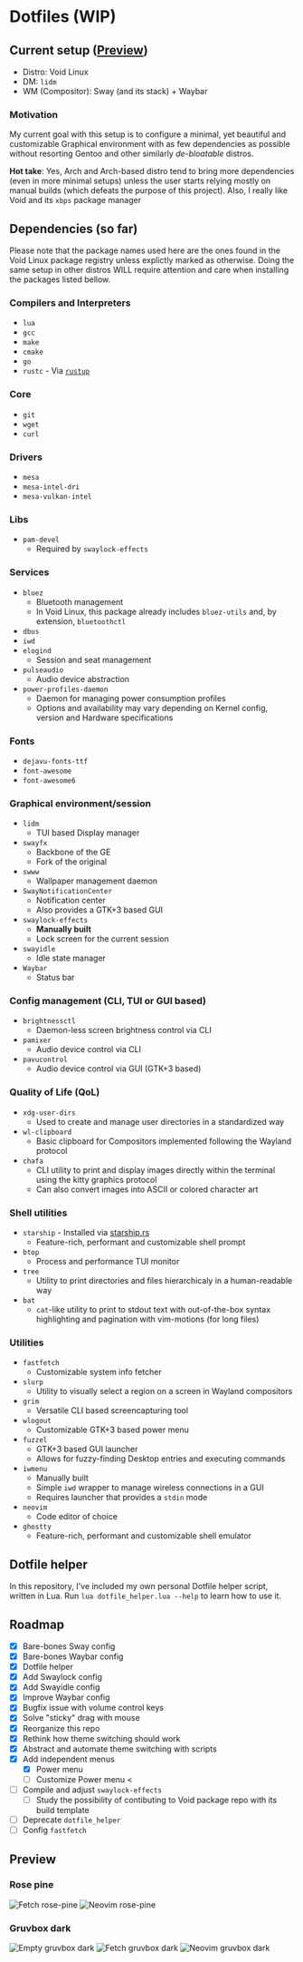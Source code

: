 # Dotfiles (WIP)

## Current setup ([Preview](#preview))
- Distro: Void Linux
- DM: `lidm`
- WM (Compositor): Sway (and its stack) + Waybar

### Motivation
My current goal with this setup is to configure a minimal, yet beautiful and customizable Graphical environment with as few dependencies as possible without resorting Gentoo and other similarly *de-bloatable* distros.

**Hot take**: Yes, Arch and Arch-based distro tend to bring more dependencies (even in more minimal setups) unless the user starts relying mostly on manual builds (which defeats the purpose of this project). Also, I really like Void and its `xbps` package manager

## Dependencies (so far)
Please note that the package names used here are the ones found in the Void Linux package registry unless explictly marked as otherwise. Doing the same setup in other distros WILL require attention and care when installing the packages listed bellow.

### Compilers and Interpreters
- `lua`
- `gcc`
- `make`
- `cmake`
- `go`
- `rustc` - Via [`rustup`](https://www.rust-lang.org/learn/get-started)

### Core
- `git`
- `wget`
- `curl`

### Drivers
- `mesa`
- `mesa-intel-dri`
- `mesa-vulkan-intel`

### Libs
- `pam-devel`
    - Required by `swaylock-effects`

### Services
- `bluez`
    - Bluetooth management
    - In Void Linux, this package already includes `bluez-utils` and, by extension, `bluetoothctl`
- `dbus`
- `iwd`
- `elogind`
    - Session and seat management
- `pulseaudio`
    - Audio device abstraction
- `power-profiles-daemon`
    - Daemon for managing power consumption profiles
    - Options and availability may vary depending on Kernel config, version and Hardware specifications

### Fonts
- `dejavu-fonts-ttf`
- `font-awesome`
- `font-awesome6`

### Graphical environment/session
- `lidm`
    - TUI based Display manager
- `swayfx`
    - Backbone of the GE
    - Fork of the original
- `swww`
    - Wallpaper management daemon
- `SwayNotificationCenter`
    - Notification center
    - Also provides a GTK+3 based GUI
- `swaylock-effects`
    - **Manually built**
    - Lock screen for the current session
- `swayidle`
    - Idle state manager
- `Waybar`
    - Status bar

### Config management (CLI, TUI or GUI based)
- `brightnessctl`
    - Daemon-less screen brightness control via CLI
- `pamixer`
    - Audio device control via CLI
- `pavucontrol`
    - Audio device control via GUI (GTK+3 based)

### Quality of Life (QoL)
- `xdg-user-dirs`
    - Used to create and manage user directories in a standardized way
- `wl-clipboard`
    - Basic clipboard for Compositors implemented following the Wayland protocol
- `chafa`
    - CLI utility to print and display images directly within the terminal using the kitty graphics protocol
    - Can also convert images into ASCII or colored character art

### Shell utilities
- `starship` - Installed via [starship.rs](https://starship.rs/)
    - Feature-rich, performant and customizable shell prompt
- `btop`
    - Process and performance TUI monitor
- `tree`
    - Utility to print directories and files hierarchicaly in a human-readable way
- `bat`
    - `cat`-like utility to print to stdout text with out-of-the-box syntax highlighting and pagination with vim-motions (for long files)

### Utilities
- `fastfetch`
    - Customizable system info fetcher
- `slurp`
    - Utility to visually select a region on a screen in Wayland compositors
- `grim`
    - Versatile CLI based screencapturing tool
- `wlogout`
    - Customizable GTK+3 based power menu
- `fuzzel`
    - GTK+3 based GUI launcher
    - Allows for fuzzy-finding Desktop entries and executing commands
- `iwmenu`
    - Manually built
    - Simple `iwd` wrapper to manage wireless connections in a GUI
    - Requires launcher that provides a `stdin` mode
- `neovim`
    - Code editor of choice
- `ghostty`
    - Feature-rich, performant and customizable shell emulator

## Dotfile helper

In this repository, I've included my own personal Dotfile helper script, written in Lua.
Run `lua dotfile_helper.lua --help` to learn how to use it.

## Roadmap

- [x] Bare-bones Sway config
- [x] Bare-bones Waybar config
- [x] Dotfile helper
- [x] Add Swaylock config
- [x] Add Swayidle config
- [x] Improve Waybar config
- [x] Bugfix issue with volume control keys
- [x] Solve "sticky" drag with mouse
- [x] Reorganize this repo
- [x] Rethink how theme switching should work
- [x] Abstract and automate theme switching with scripts
- [x] Add independent menus
    - [x] Power menu
    - [ ] Customize Power menu <
- [ ] Compile and adjust `swaylock-effects`
    - [ ] Study the possibility of contibuting to Void package repo with its build template
- [ ] Deprecate `dotfile_helper`
- [ ] Config `fastfetch`

## Preview

### Rose pine
![Fetch rose-pine](./docs/rose_pine_empty.png)
![Neovim rose-pine](./docs/rose_pine_neovim.png)

### Gruvbox dark
![Empty gruvbox dark](./docs/gruvbox_dark_empty.png)
![Fetch gruvbox dark](./docs/gruvbox_dark_fetch.png)
![Neovim gruvbox dark](./docs/gruvbox_dark_neovim.png)
